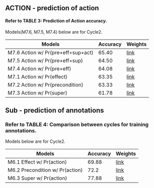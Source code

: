 ## ACTION - prediction of action
#### Refer to TABLE 3: Prediction of Action accuracy.

Models(M7.6, M7.5, M7.4) below are for Cycle2.

Models | Accuracy | Weights
--- | --- | ---
M7.6 Action w/ Pr(pre+eff+sup+act) | 65.40 | [link](https://drive.google.com/file/d/1jik_Tb-rwHnuLmyEnCjpIfXfGjlawHPR/view?usp=sharing)
M7.5 Action w/ Pr(pre+eff+sup) | 64.50 | [link](https://drive.google.com/file/d/1zkoj6HIkHPg4bFEQH7rN5deUc_U2va5f/view?usp=sharing)
M7.4 Action w/ Pr(pre+eff) | 64.08 | [link](https://drive.google.com/file/d/1O4oXFRz45pXfz8fLZndvwRO4z4jnM4jN/view?usp=sharing)
M7.1 Action w/ Pr(effect) | 63.35 | [link](https://drive.google.com/file/d/1NUrjGYSu9thH9yU7wDDN3ybkPHQMZmOj/view?usp=sharing)
M7.2 Action w/ Pr(precondition) | 63.33 | [link](https://drive.google.com/file/d/1JDzphZP2KcCdJiZseJ3UPd2mFztwfqaI/view?usp=sharing)
M7.3 Action w/ Pr(super) | 61.78 | [link](https://drive.google.com/file/d/1kP8mMIDtcQ8-QJZ0ewx8LEjXJGtTig1w/view?usp=sharing)



## Sub - prediction of annotations
### Refer to TABLE 4: Comparison between cycles for training annotations.

Models below are for Cycle2.

Models | Accuracy | Weights
--- | --- | ---
M6.1 Effect w/ Pr(action) | 69.88 | [link](https://drive.google.com/file/d/1DlQfTuIvbdBArIx1fKJUaS1781Y-9d2-/view?usp=sharing)
M6.2 Precondition w/ Pr(action) | 72.2 | [link](https://drive.google.com/file/d/10hNVSBXHgD4TPEEa9g2l7mbTIODcl7bw/view?usp=sharing)
M6.3 Super w/ Pr(action) | 77.88 | [link](https://drive.google.com/file/d/1g21krO52Bgh81MjTbChNME0pNhFZSARU/view?usp=sharing)
